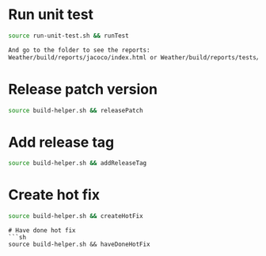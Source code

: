 # Run unit test
```sh
source run-unit-test.sh && runTest

And go to the folder to see the reports:
Weather/build/reports/jacoco/index.html or Weather/build/reports/tests/test/index.html
```

# Release patch version
```sh
source build-helper.sh && releasePatch
```

# Add release tag
```sh
source build-helper.sh && addReleaseTag
```
# Create hot fix
```sh
source build-helper.sh && createHotFix
```
```
# Have done hot fix
```sh
source build-helper.sh && haveDoneHotFix